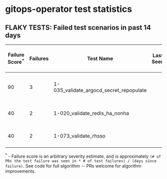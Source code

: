 # gitops-operator test statistics
## FLAKY TESTS: Failed test scenarios in past 14 days
| Failure Score<sup>*</sup> | Failures | Test Name | Last Seen | PR List and Logs 
|---|---|---|---|---|
| 90 | 3 | 1-035_validate_argocd_secret_repopulate  |  | 3: [#641](https://github.com/redhat-developer/gitops-operator/pull//641)<sup>[1](https://storage.googleapis.com/origin-ci-test/pr-logs/pull/redhat-developer_gitops-operator/641/pull-ci-redhat-developer-gitops-operator-master-v4.13-kuttl-sequential/1747132560128872448/build-log.txt)</sup> [#637](https://github.com/redhat-developer/gitops-operator/pull//637)<sup>[1](https://storage.googleapis.com/origin-ci-test/pr-logs/pull/redhat-developer_gitops-operator/637/pull-ci-redhat-developer-gitops-operator-master-v4.13-kuttl-sequential/1742212081274327040/build-log.txt)</sup> [#631](https://github.com/redhat-developer/gitops-operator/pull//631)<sup>[1](https://storage.googleapis.com/origin-ci-test/pr-logs/pull/redhat-developer_gitops-operator/631/pull-ci-redhat-developer-gitops-operator-master-v4.12-kuttl-sequential/1742908908273405952/build-log.txt)</sup> 
| 40 | 2 | 1-020_validate_redis_ha_nonha  |  | 2: [#641](https://github.com/redhat-developer/gitops-operator/pull//641)<sup>[1](https://storage.googleapis.com/origin-ci-test/pr-logs/pull/redhat-developer_gitops-operator/641/pull-ci-redhat-developer-gitops-operator-master-v4.13-kuttl-sequential/1747132560128872448/build-log.txt)</sup> [#637](https://github.com/redhat-developer/gitops-operator/pull//637)<sup>[1](https://storage.googleapis.com/origin-ci-test/pr-logs/pull/redhat-developer_gitops-operator/637/pull-ci-redhat-developer-gitops-operator-master-v4.13-kuttl-sequential/1742212081274327040/build-log.txt)</sup> 
| 40 | 2 | 1-073_validate_rhsso  |  | 2: [#641](https://github.com/redhat-developer/gitops-operator/pull//641)<sup>[1](https://storage.googleapis.com/origin-ci-test/pr-logs/pull/redhat-developer_gitops-operator/641/pull-ci-redhat-developer-gitops-operator-master-v4.14-kuttl-parallel/1747132563488509952/build-log.txt)</sup> [#631](https://github.com/redhat-developer/gitops-operator/pull//631)<sup>[1](https://storage.googleapis.com/origin-ci-test/pr-logs/pull/redhat-developer_gitops-operator/631/pull-ci-redhat-developer-gitops-operator-master-v4.14-kuttl-parallel/1742908912308326400/build-log.txt)</sup> 



<sup>*</sup> - Failure score is an arbitrary severity estimate, and is approximately `(# of PRs the test failure was seen in * # of test failures) / (days since failure)`. See code for full algorithm -- PRs welcome for algorithm improvements.

